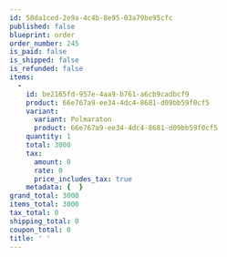 ```yaml
---
id: 58da1ced-2e9a-4c4b-8e95-03a79be95cfc
published: false
blueprint: order
order_number: 245
is_paid: false
is_shipped: false
is_refunded: false
items:
  -
    id: be2165fd-957e-4aa9-b761-a6cb9cadbcf9
    product: 66e767a9-ee34-4dc4-8681-d09bb59f0cf5
    variant:
      variant: Polmaraton
      product: 66e767a9-ee34-4dc4-8681-d09bb59f0cf5
    quantity: 1
    total: 3000
    tax:
      amount: 0
      rate: 0
      price_includes_tax: true
    metadata: {  }
grand_total: 3000
items_total: 3000
tax_total: 0
shipping_total: 0
coupon_total: 0
title: ' '
---
```

